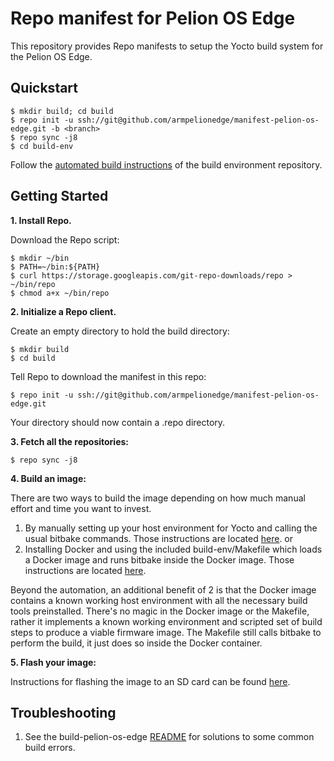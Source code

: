 Repo manifest for Pelion OS Edge
=============================================
This repository provides Repo manifests to setup the Yocto build system for the Pelion OS Edge.

Quickstart
----------
    $ mkdir build; cd build
    $ repo init -u ssh://git@github.com/armpelionedge/manifest-pelion-os-edge.git -b <branch>
    $ repo sync -j8
    $ cd build-env
Follow the [automated build instructions](https://github.com/armpelionedge/build-pelion-os-edge) of the build environment repository.

Getting Started
---------------
**1.  Install Repo.**

Download the Repo script:

    $ mkdir ~/bin
    $ PATH=~/bin:${PATH}
    $ curl https://storage.googleapis.com/git-repo-downloads/repo > ~/bin/repo
    $ chmod a+x ~/bin/repo

**2.  Initialize a Repo client.**

Create an empty directory to hold the build directory:

    $ mkdir build
    $ cd build

Tell Repo to download the manifest in this repo:

    $ repo init -u ssh://git@github.com/armpelionedge/manifest-pelion-os-edge.git

Your directory should now contain a .repo directory.

**3.  Fetch all the repositories:**

    $ repo sync -j8

**4.  Build an image:**

There are two ways to build the image depending on how much manual effort and time you want to invest.

 1. By manually setting up your host environment for Yocto and calling the usual bitbake commands.  Those instructions are located [here](https://github.com/armPelionEdge/meta-pelion-os-edge/blob/dev/BUILD.md). 
 or 
 2. Installing Docker and using the included build-env/Makefile which loads a Docker image and runs bitbake inside the Docker image. Those instructions are located [here](https://github.com/armpelionedge/build-pelion-os-edge). 

 Beyond the automation, an additional benefit of 2 is that the Docker image contains a known working host environment with all the necessary build tools preinstalled. There's no magic in the Docker image or the Makefile, rather it implements a known working environment and scripted set of build steps to produce a viable firmware image.  The Makefile still calls bitbake to perform the build, it just does so inside the Docker container.


**5. Flash your image:**

Instructions for flashing the image to an SD card can be found [here](https://github.com/armpelionedge/meta-pelion-os-edge/blob/master/FLASH.md).



Troubleshooting
---------------
1. See the build-pelion-os-edge [README](https://github.com/armpelionedge/build-pelion-os-edge/blob/master/README.md) for solutions to some common build errors.
